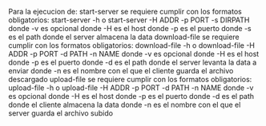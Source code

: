
Para la ejecucion de:
	start-server
		se requiere cumplir con los formatos obligatorios:
			start-server -h
			o
			start-server -H ADDR -p PORT -s DIRPATH
				donde -v es opcional
				donde -H es el host
				donde -p es el puerto
				donde -s es el path donde el server almacena la data
	download-file
		se requiere cumplir con los formatos obligatorios:
			download-file -h
			o
			download-file -H ADDR -p PORT -d PATH -n NAME
				donde -v es opcional
				donde -H es el host
				donde -p es el puerto
				donde -d es el path donde el server levanta la data a enviar
				donde -n es el nombre con el que el cliente guarda el archivo descargado
	upload-file
		se requiere cumplir con los formatos obligatorios:
			upload-file -h
			o
			upload-file -H ADDR -p PORT -d PATH -n NAME
				donde -v es opcional
				donde -H es el host
				donde -p es el puerto
				donde -d es el path donde el cliente almacena la data
				donde -n es el nombre con el que el server guarda el archivo subido